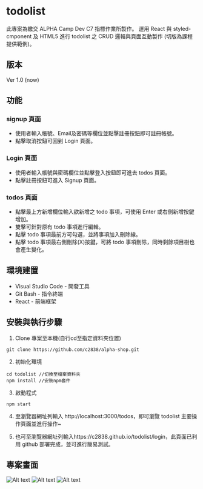 # todolist
此專案為繳交 ALPHA Camp Dev C7 指標作業所製作。
運用 React 與 styled-cmponent 及 HTML5 進行 todolist 之 CRUD 邏輯與頁面互動製作 (切版為課程提供範例)。


## 版本
Ver 1.0 (now)


## 功能
### signup 頁面
* 使用者輸入帳號、Email及密碼等欄位並點擊註冊按鈕即可註冊帳號。
* 點擊取消按鈕可回到 Login 頁面。
### Login 頁面
* 使用者輸入帳號與密碼欄位並點擊登入按鈕即可進去 todos 頁面。
* 點擊註冊按鈕可進入 Signup 頁面。
### todos 頁面
* 點擊最上方新增欄位輸入欲新增之 todo 事項，可使用 Enter 或右側新增按鍵增加。
* 雙擊可針對原有 todo 事項進行編輯。
* 點擊 todo 事項最前方可勾選，並將事項加入刪除線。
* 點擊 todo 事項最右側刪除(X)按鍵，可將 todo 事項刪除，同時剩餘項目樹也會產生變化。

## 環境建置
* Visual Studio Code - 開發工具
* Git Bash - 指令終端
* React - 前端框架

## 安裝與執行步驟
1. Clone 專案至本機(自行cd至指定資料夾位置)
```
git clone https://github.com/c2838/alpha-shop.git
```
2. 初始化環境
```
cd todolist //切換至檔案資料夾
npm install //安裝npm套件
```
3. 啟動程式
```
npm start
```
4. 至瀏覽器網址列輸入 http://localhost:3000/todos，即可瀏覽 todolist 主要操作頁面並進行操作~

5. 也可至瀏覽器網址列輸入https://c2838.github.io/todolist/login，此頁面已利用 github 部署完成，並可進行簡易測試。


## 專案畫面
![Alt text](https://i.imgur.com/o33RnYy.png)
![Alt text](https://i.imgur.com/4ifrWue.png)
![Alt text](https://i.imgur.com/nHcsqlw.png)
